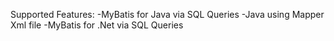Supported Features:
-MyBatis for Java via SQL Queries
-Java using Mapper Xml file
-MyBatis for .Net via SQL Queries